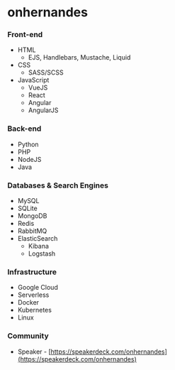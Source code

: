# onhernandes

### Front-end

- HTML
    - EJS, Handlebars, Mustache, Liquid
- CSS
    - SASS/SCSS
- JavaScript
    - VueJS
    - React
    - Angular
    - AngularJS

### Back-end

- Python
- PHP
- NodeJS
- Java

### Databases & Search Engines

- MySQL
- SQLite
- MongoDB
- Redis
- RabbitMQ
- ElasticSearch
    - Kibana
    - Logstash

### Infrastructure

- Google Cloud
- Serverless
- Docker
- Kubernetes
- Linux

### Community

- Speaker - [https://speakerdeck.com/onhernandes](https://speakerdeck.com/onhernandes)
